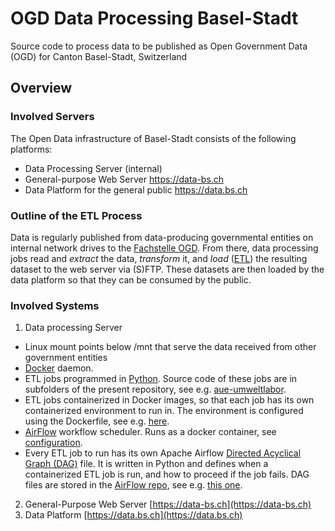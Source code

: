 # OGD Data Processing Basel-Stadt
Source code to process data to be published as Open Government Data (OGD) for Canton Basel-Stadt, Switzerland

## Overview
### Involved Servers
The Open Data infrastructure of Basel-Stadt consists of the following platforms:
- Data Processing Server (internal)
- General-purpose Web Server https://data-bs.ch
- Data Platform for the general public https://data.bs.ch

### Outline of the ETL Process
Data is regularly published from data-producing governmental entities on internal network drives to the [Fachstelle OGD](https://opendata.bs.ch). From there, data processing jobs read and _extract_ the data, _transform_ it, and _load_ ([ETL](https://en.wikipedia.org/wiki/Extract,_transform,_load)) the resulting dataset to the web server via (S)FTP. These datasets are then loaded by the data platform so that they can be consumed by the public. 

### Involved Systems
1. Data processing Server
- Linux mount points below /mnt that serve the data received from other government entities
- [Docker](https://en.wikipedia.org/wiki/Docker_(software)) daemon.
- ETL jobs programmed in [Python](https://en.wikipedia.org/wiki/Python_(programming_language)). Source code of these jobs are in subfolders of the present repository, see e.g. [aue-umweltlabor](https://github.com/opendatabs/data-processing/tree/master/aue_umweltlabor).
- ETL jobs containerized in Docker images, so that each job has its own containerized environment to run in. The environment is configured using the Dockerfile, see e.g. [here](https://github.com/opendatabs/data-processing/blob/master/aue_umweltlabor/Dockerfile).  
- [AirFlow](https://en.wikipedia.org/wiki/Apache_Airflow) workflow scheduler. Runs as a docker container, see [configuration](https://github.com/opendatabs/docker-airflow).  
- Every ETL job to run has its own Apache Airflow [Directed Acyclical Graph (DAG)](https://en.wikipedia.org/wiki/Directed_acyclic_graph) file. It is written in Python and defines when a containerized ETL job is run, and how to proceed if the job fails. DAG files are stored in the [AirFlow repo](https://github.com/opendatabs/docker-airflow/tree/master/dags), see e.g. [this one](https://github.com/opendatabs/docker-airflow/blob/master/dags/aue-umweltlabor.py).
2. General-Purpose Web Server [https://data-bs.ch](https://data-bs.ch)
3. Data Platform [https://data.bs.ch](https://data.bs.ch)
